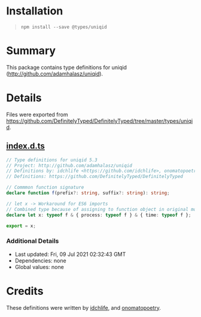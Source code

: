 # Installation
> `npm install --save @types/uniqid`

# Summary
This package contains type definitions for uniqid (http://github.com/adamhalasz/uniqid).

# Details
Files were exported from https://github.com/DefinitelyTyped/DefinitelyTyped/tree/master/types/uniqid.
## [index.d.ts](https://github.com/DefinitelyTyped/DefinitelyTyped/tree/master/types/uniqid/index.d.ts)
````ts
// Type definitions for uniqid 5.3
// Project: http://github.com/adamhalasz/uniqid
// Definitions by: idchlife <https://github.com/idchlife>, onomatopoetry <https://github.com/onomatopoetry>
// Definitions: https://github.com/DefinitelyTyped/DefinitelyTyped

// Commmon function signature
declare function f(prefix?: string, suffix?: string): string;

// let x -> Workaround for ES6 imports
// Combined type because of assigning to function object in original module
declare let x: typeof f & { process: typeof f } & { time: typeof f };

export = x;

````

### Additional Details
 * Last updated: Fri, 09 Jul 2021 02:32:43 GMT
 * Dependencies: none
 * Global values: none

# Credits
These definitions were written by [idchlife](https://github.com/idchlife), and [onomatopoetry](https://github.com/onomatopoetry).
